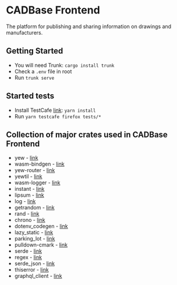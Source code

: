CADBase Frontend
=====
The platform for publishing and sharing information on drawings and manufacturers.

## Getting Started
- You will need Trunk: `cargo install trunk`
- Check a `.env` file in root
- Run `trunk serve`

## Started tests
- Install TestCafe [link](https://testcafe.io/documentation): `yarn install`
- Run `yarn testcafe firefox tests/*`

## Collection of major crates used in CADBase Frontend
- yew - [link](https://yew.rs/)
- wasm-bindgen - [link](https://docs.rs/wasm-bindgen/)
- yew-router - [link](https://docs.rs/yew-router/)
- yewtil - [link](https://docs.rs/yewtil/)
- wasm-logger - [link](https://docs.rs/wasm-logger/)
- instant - [link](https://docs.rs/instant/)
- lipsum - [link](https://docs.rs/lipsum/)
- log - [link](https://docs.rs/log/)
- getrandom - [link](https://docs.serde.rs/getrandom/)
- rand - [link](https://github.com/bryant/rand)
- chrono - [link](https://docs.rs/chrono)
- dotenv_codegen - [link](https://github.com/dtolnay/dotenv_codegen)
- lazy_static - [link](https://github.com/dtolnay/lazy_static)
- parking_lot - [link](https://docs.rs/parking_lot/)
- pulldown-cmark - [link](https://docs.rs/pulldown-cmark/)
- serde - [link](https://docs.rs/serde/)
- regex - [link](https://docs.rs/regex/)
- serde_json - [link](https://docs.rs/serde_json/)
- thiserror - [link](https://docs.rs/thiserror/)
- graphql_client - [link](https://docs.rs/graphql_client/)
